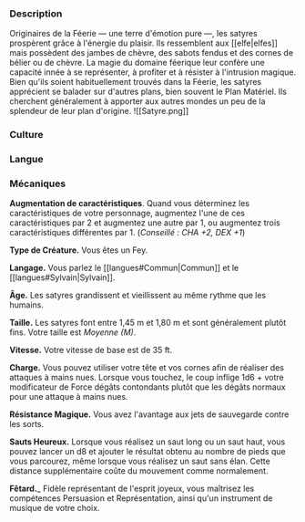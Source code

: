 
### Description

Originaires de la Féerie — une terre d'émotion pure —, les satyres prospèrent grâce à l'énergie du plaisir. Ils ressemblent aux [[elfe|elfes]] mais possèdent des jambes de chèvre, des sabots fendus et des cornes de bélier ou de chèvre. La magie du domaine féerique leur confère une capacité innée à se représenter, à profiter et à résister à l'intrusion magique. Bien qu'ils soient habituellement trouvés dans la Féerie, les satyres apprécient se balader sur d'autres plans, bien souvent le Plan Matériel. Ils cherchent généralement à apporter aux autres mondes un peu de la splendeur de leur plan d'origine.
![[Satyre.png]]
### Culture

### Langue

### Mécaniques

**Augmentation de caractéristiques**. Quand vous déterminez les caractéristiques de votre personnage, augmentez l'une de ces caractéristiques par 2 et augmentez une autre par 1, ou augmentez trois caractéristiques différentes par 1. (*Conseillé : CHA +2, DEX +1*)

**Type de Créature.** Vous êtes un Fey.

**Langage.** Vous parlez le [[langues#Commun|Commun]] et le [[langues#Sylvain|Sylvain]].

**Âge.** Les satyres grandissent et vieillissent au même rythme que les humains.

**Taille.** Les satyres font entre 1,45 m et 1,80 m et sont généralement plutôt fins. Votre taille est _Moyenne (M)_.

**Vitesse.** Votre vitesse de base est de 35 ft.

__Charge.__ Vous pouvez utiliser votre tête et vos cornes afin de réaliser des attaques à mains nues. Lorsque vous touchez, le coup inflige 1d6 + votre modificateur de Force dégâts contondants plutôt que les dégâts normaux pour une attaque à mains nues.

__Résistance Magique.__ Vous avez l'avantage aux jets de sauvegarde contre les sorts.

__Sauts Heureux.__ Lorsque vous réalisez un saut long ou un saut haut, vous pouvez lancer un d8 et ajouter le résultat obtenu au nombre de pieds que vous parcourez, même lorsque vous réalisez un saut sans élan. Cette distance supplémentaire coûte du mouvement comme normalement.

__Fêtard.___ Fidèle représentant de l'esprit joyeux, vous maîtrisez les compétences Persuasion et Représentation, ainsi qu'un instrument de musique de votre choix.
